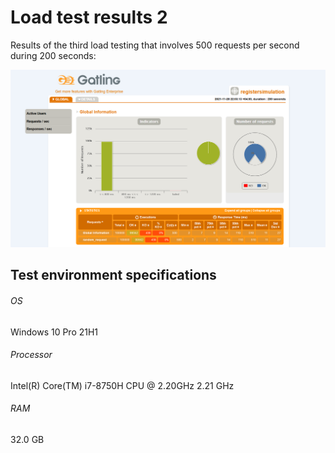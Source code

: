 # Load test results 2

Results of the third load testing that involves 500 requests per second during 200 seconds:

![Load test result 3](load_test_result_2_3.PNG)

## Test environment specifications
###### OS
Windows 10 Pro 21H1
###### Processor
Intel(R) Core(TM) i7-8750H CPU @ 2.20GHz 2.21 GHz
###### RAM
32.0 GB